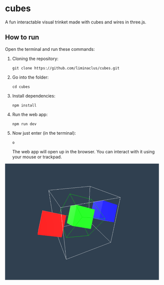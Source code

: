 # cubes
A fun interactable visual trinket made with cubes and wires in three.js.

## How to run
Open the terminal and run these commands:

1. Cloning the repository:
   ```
   git clone https://github.com/liminaclus/cubes.git
   ```
2. Go into the folder:
   ```
   cd cubes
   ```
3. Install dependencies:
   ```
   npm install
   ```
4. Run the web app:
   ```
   npm run dev
   ```
5. Now just enter (in the terminal):
   ```
   o
   ```
   The web app will open up in the browser. You can interact with it using your mouse or trackpad.

![screenshot](screenshot1.png)
